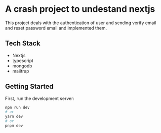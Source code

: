 # A crash project to undestand nextjs

This project deals with the authentication of user and sending verify email and reset password email and implemented them.

## Tech Stack

- Nextjs
- typescript
- mongodb
- mailtrap

## Getting Started

First, run the development server:

```bash
npm run dev
# or
yarn dev
# or
pnpm dev
```
